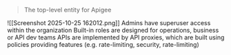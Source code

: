 > The top-level entity for Apigee

![[Screenshot 2025-10-25 162012.png]]
Admins have superuser access within the organization
Built-in roles are designed for operations, business or API dev teams
APIs are implemented by API proxies, which are built using policies providing features (e.g. rate-limiting, security, rate-limiting)